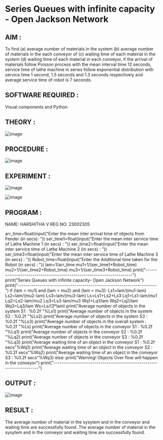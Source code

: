 # Series Queues with infinite capacity - Open Jackson Network

## AIM :
To find (a) average number of materials in the system (b) average number of materials in the each conveyor of (c) waiting time of each material in the system (d) waiting time of each material in each conveyor, if the arrival  of materials follow Poisson process with the mean interval time 12 seconds, service time of  lathe machine in series follow exponential distribution  with service time  1 second, 1.5 seconds and 1.3 seconds respectively and average service time of robot is 7 seconds.

## SOFTWARE REQUIRED :
Visual components and Python

## THEORY :

![image](https://github.com/harshi1111/Open-Jacson-Networks/assets/84671735/fe192d7e-874a-4cd7-be05-22378b30f231)

## PROCEDURE :

![image](https://github.com/harshi1111/Open-Jacson-Networks/assets/84671735/8058ada6-ff73-497c-8df4-781dd6e6699a)

## EXPERIMENT :

![image](https://github.com/harshi1111/Open-Jacson-Networks/assets/84671735/b69f9fa9-3a68-4998-9a6d-f1f96fdea6b2)

![image](https://github.com/harshi1111/Open-Jacson-Networks/assets/84671735/60d02ed7-f87b-4f75-ba7f-af6ed09ce810)

## PROGRAM :

NAME: HARSHITHA V
REG NO: 23002305

arr_time=float(input("Enter the mean inter arrival time of objects from Feeder (in secs): "))
ser_time1=float(input("Enter the mean  inter service time of Lathe Machine 1 (in secs) :  "))
ser_time2=float(input("Enter the mean  inter service time of Lathe Machine 2 (in secs) :  "))
ser_time3=float(input("Enter the mean  inter service time of Lathe Machine 3 (in secs) :  "))
Robot_time=float(input("Enter the Additional time taken for the Robot (in secs) :  "))
lam=1/arr_time
mu1=1/(ser_time1+Robot_time)
mu2=1/(ser_time2+Robot_time)
mu3=1/(ser_time3+Robot_time)
print("-----------------------------------------------------------------------")
print("Series Queues with infinite capacity- Open Jackson Network")
print("-----------------------------------------------------------------------")
if (lam <  mu1) and (lam <  mu2) and (lam <  mu3):
    Ls1=lam/(mu1-lam)
    Ls2=lam/(mu2-lam)
    Ls3=lam/(mu3-lam)
    Ls=Ls1+Ls2+Ls3
    Lq1=Ls1-lam/mu1
    Lq2=Ls2-lam/mu2
    Lq3=Ls3-lam/mu3
    Wq1=Lq1/lam
    Wq2=Lq2/lam
    Wq3=Lq3/lam
    Ws=Ls/(3*lam)
    print("Average number of objects in the system S1 : %0.2f "%Ls1)
    print("Average number of objects in the system S2 : %0.2f "%Ls2)
    print("Average number of objects in the system S3 : %0.2f "%Ls3)
    print("Average number of objects in the overall system    : %0.2f "%Ls)
    print("Average number of objects in the conveyor S1  :  %0.2f "%Lq1)
    print("Average number of objects in the conveyor S2  :  %0.2f "%Lq2)
    print("Average number of objects in the conveyor S3  :  %0.2f "%Lq3)
    print("Average waiting time of an object in the conveyor S1 : %0.2f secs"%Wq1)
    print("Average waiting time of an object in the conveyor S2 : %0.2f secs"%Wq2)
    print("Average waiting time of an object in the conveyor S3 : %0.2f secs"%Wq3)
else:
    print("Warning! Objects Over flow will happen in the conveyor")
print("----------------------------------------------------------------------")

## OUTPUT :

![image](https://github.com/harshi1111/Open-Jacson-Networks/assets/84671735/a0731302-d9d6-4a21-992b-af43e2c02011)

## RESULT :

The average number of material in the sysytem and in the conveyor and waiting time are successfully found.
The average number of material in the sysytem and in the conveyor and waiting time are successfully found.
